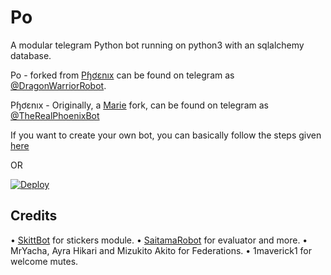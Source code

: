 # Po
A modular telegram Python bot running on python3 with an sqlalchemy database.

Po - forked from [Pɧơɛnıх](https://github.com/rsktg/TheRealPhoenixBot) can be found on telegram as [@DragonWarriorRobot](https://t.me/DragonWarriorRobot).

Pɧơɛnıх - Originally, a [Marie](https://github.com/PaulSonOfLars/tgbot) fork, can be found on telegram as [@TheRealPhoenixBot](https://t.me/TheRealPhoenixBot)

If you want to create your own bot, you can basically follow the steps given [here](https://github.com/PaulSonOfLars/tgbot/blob/master/README.md)

OR

[![Deploy](https://www.herokucdn.com/deploy/button.svg)](https://heroku.com/deploy?template=https://github.com/FlamingCore/DragonWarriorRobot.git)

## Credits
• [SkittBot](https://github.com/skittles9823/SkittBot) for stickers module.
• [SaitamaRobot](https://github.com/AnimeKaizoku/SaitamaRobot) for evaluator and more.
• MrYacha, Ayra Hikari and Mizukito Akito for Federations.
• 1maverick1 for welcome mutes.
